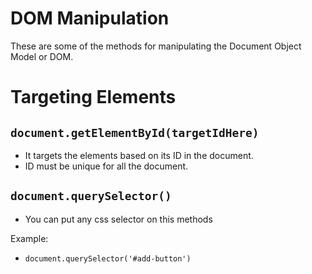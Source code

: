 # DOM Manipulation

These are some of the methods for manipulating the Document Object Model or DOM.

# Targeting Elements
## `document.getElementById(targetIdHere)`
- It targets the elements based on its ID in the document.
- ID must be unique for all the document.

## `document.querySelector()`
- You can put any css selector on this methods

Example:
- `document.querySelector('#add-button')`